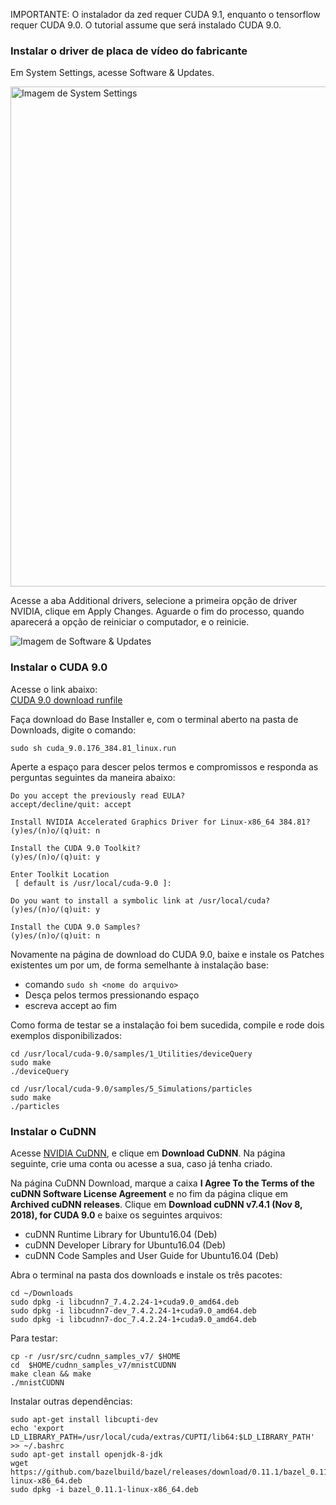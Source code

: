 IMPORTANTE: O instalador da zed requer CUDA 9.1, enquanto o tensorflow requer CUDA 9.0. O tutorial assume que será instalado CUDA 9.0.

### Instalar o driver de placa de vídeo do fabricante
Em System Settings, acesse Software & Updates.

<img src="https://github.com/LCAD-UFES/carmen_lcad/blob/master/doc/cuda_installation/settings_screenshot.png" width="800" title="Imagem de System Settings">

Acesse a aba Additional drivers, selecione a primeira opção de driver NVIDIA, clique em Apply Changes. Aguarde o fim do processo, quando aparecerá a opção de reiniciar o computador, e o reinicie.

![Imagem de Software & Updates](https://github.com/LCAD-UFES/carmen_lcad/blob/master/doc/cuda_installation/additional_drivers_screenshot.png)


### Instalar o CUDA 9.0

Acesse o link abaixo:\
[CUDA 9.0 download runfile](https://developer.nvidia.com/cuda-90-download-archive?target_os=Linux&target_arch=x86_64&target_distro=Ubuntu&target_version=1604&target_type=runfilelocal)

Faça download do Base Installer e, com o terminal aberto na pasta de Downloads, digite o comando:
```
sudo sh cuda_9.0.176_384.81_linux.run
```
Aperte a espaço para descer pelos termos e compromissos e responda as perguntas seguintes da maneira abaixo:
```
Do you accept the previously read EULA?
accept/decline/quit: accept

Install NVIDIA Accelerated Graphics Driver for Linux-x86_64 384.81?
(y)es/(n)o/(q)uit: n

Install the CUDA 9.0 Toolkit?
(y)es/(n)o/(q)uit: y

Enter Toolkit Location
 [ default is /usr/local/cuda-9.0 ]: 

Do you want to install a symbolic link at /usr/local/cuda?
(y)es/(n)o/(q)uit: y

Install the CUDA 9.0 Samples?
(y)es/(n)o/(q)uit: n
```

Novamente na página de download do CUDA 9.0, baixe e instale os Patches existentes um por um, de forma semelhante à instalação base:
- comando `sudo sh <nome do arquivo>`
- Desça pelos termos pressionando espaço
- escreva accept ao fim

Como forma de testar se a instalação foi bem sucedida, compile e rode dois exemplos disponibilizados:
```
cd /usr/local/cuda-9.0/samples/1_Utilities/deviceQuery
sudo make
./deviceQuery
```
```
cd /usr/local/cuda-9.0/samples/5_Simulations/particles
sudo make
./particles
```

### Instalar o CuDNN
Acesse [NVIDIA CuDNN](https://developer.nvidia.com/cudnn), e clique em **Download CuDNN**. Na página seguinte, crie uma conta ou acesse a sua, caso já tenha criado.

Na página CuDNN Download, marque a caixa  **I Agree To the Terms of the cuDNN Software License Agreement** e no fim da página clique em **Archived cuDNN releases**. Clique em **Download cuDNN v7.4.1 (Nov 8, 2018), for CUDA 9.0** e baixe os seguintes arquivos:
- cuDNN Runtime Library for Ubuntu16.04 (Deb)
- cuDNN Developer Library for Ubuntu16.04 (Deb)
- cuDNN Code Samples and User Guide for Ubuntu16.04 (Deb)

Abra o terminal na pasta dos downloads e instale os três pacotes:
```
cd ~/Downloads
sudo dpkg -i libcudnn7_7.4.2.24-1+cuda9.0_amd64.deb
sudo dpkg -i libcudnn7-dev_7.4.2.24-1+cuda9.0_amd64.deb
sudo dpkg -i libcudnn7-doc_7.4.2.24-1+cuda9.0_amd64.deb
```
Para testar:
```
cp -r /usr/src/cudnn_samples_v7/ $HOME
cd  $HOME/cudnn_samples_v7/mnistCUDNN
make clean && make
./mnistCUDNN
```
Instalar outras dependências:
```
sudo apt-get install libcupti-dev
echo 'export LD_LIBRARY_PATH=/usr/local/cuda/extras/CUPTI/lib64:$LD_LIBRARY_PATH' >> ~/.bashrc
sudo apt-get install openjdk-8-jdk
wget https://github.com/bazelbuild/bazel/releases/download/0.11.1/bazel_0.11.1-linux-x86_64.deb
sudo dpkg -i bazel_0.11.1-linux-x86_64.deb
```